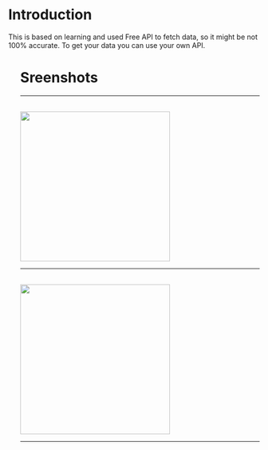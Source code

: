 <h1>Introduction</h1>
<p>This is based on learning and used Free API to fetch data, so it might be not 100% accurate. To get your data you can use your own API.</p>
<ul>


<h1>Sreenshots</h1>
<hr>
<br>




<img src= "https://github.com/dev-app-ali/TalkTrove-Android/assets/121374194/b40eca3b-8bab-473b-83d0-61f2b76aa63c" width= "300">


<hr>
<br>


<img src= "https://github.com/dev-app-ali/TalkTrove-Android/assets/121374194/eaa4d00e-5361-4c43-a579-69d8f0428e38" width= "300">

<hr>
<br>



<br>
